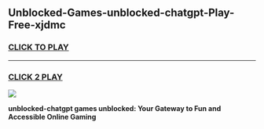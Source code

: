 
## Unblocked-Games-unblocked-chatgpt-Play-Free-xjdmc
<h3>
<a href="https://premium76.site?title=unblocked-chatgpt&ref=18A1">CLICK TO PLAY</a></h3>
<hr>

<h3>
<a href="https://premium76.site?title=unblocked-chatgpt&ref=18A1">CLICK 2 PLAY</a>
  
</h3>

<a href="https://premium76.site?title=unblocked-chatgpt&ref=18A1"><img src="https://clearcache.store/games.png"></a>


**unblocked-chatgpt games unblocked: Your Gateway to Fun and Accessible Online Gaming**
